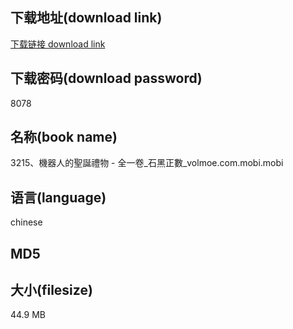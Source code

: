 ## 下载地址(download link)
[下载链接 download link](https://voluble-croquembouche-d321dc.netlify.app/?s=3215%E3%80%81%E6%A9%9F%E5%99%A8%E4%BA%BA%E7%9A%84%E8%81%96%E8%AA%95%E7%A6%AE%E7%89%A9+-+%E5%85%A8%E4%B8%80%E5%8D%B7_%E7%9F%B3%E9%BB%91%E6%AD%A3%E6%95%B8_volmoe.com.mobi)

## 下载密码(download password)
8078

## 名称(book name)
3215、機器人的聖誕禮物 - 全一卷_石黑正數_volmoe.com.mobi.mobi

## 语言(language)
chinese

## MD5


## 大小(filesize)
44.9 MB
